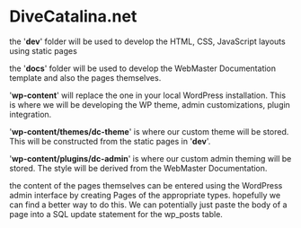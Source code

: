 DiveCatalina.net
===
the '**dev**' folder will be used to develop the HTML, CSS, JavaScript layouts using static pages

the '**docs**' folder will be used to develop the WebMaster Documentation template and also the pages themselves.

'**wp-content**' will replace the one in your local WordPress installation. This  is where we will be developing the WP theme, admin customizations, plugin integration.

'**wp-content/themes/dc-theme**' is where our custom theme will be stored.  This will be constructed from the static pages in '**dev**'.

'**wp-content/plugins/dc-admin**' is where our custom admin theming will be stored.  The style will be derived from the WebMaster Documentation.

the content of the pages themselves can be entered using the WordPress admin interface by creating Pages of the appropriate types. hopefully we can find a better way to do this.  We can potentially just paste the body of a page into a SQL update statement for the wp_posts table.
